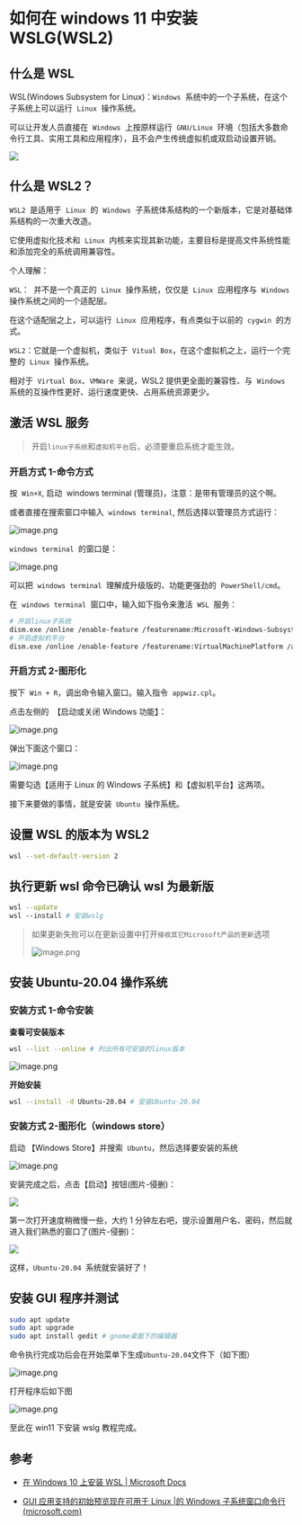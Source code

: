 # 如何在 windows 11 中安装 WSLG(WSL2)

## 什么是 WSL

WSL(Windows Subsystem for Linux)：`Windows`  系统中的一个子系统，在这个子系统上可以运行  `Linux`  操作系统。

可以让开发人员直接在  `Windows`  上按原样运行  `GNU/Linux`  环境（包括大多数命令行工具、实用工具和应用程序），且不会产生传统虚拟机或双启动设置开销。

![](/images/other/wslg/0.png)

## 什么是 WSL2？

`WSL2`  是适用于  `Linux`  的  `Windows`  子系统体系结构的一个新版本，它是对基础体系结构的一次重大改造。

它使用虚拟化技术和  `Linux`  内核来实现其新功能，主要目标是提高文件系统性能和添加完全的系统调用兼容性。

个人理解：

`WSL`：  并不是一个真正的  `Linux`  操作系统，仅仅是  `Linux`  应用程序与  `Windows`  操作系统之间的一个适配层。

在这个适配层之上，可以运行  `Linux`  应用程序，有点类似于以前的  `cygwin`  的方式。

`WSL2`：它就是一个虚拟机，类似于  `Vitual Box`，在这个虚拟机之上，运行一个完整的  `Linux`  操作系统。

相对于  `Virtual Box`、`VMWare`  来说，WSL2 提供更全面的兼容性、与  `Windows`  系统的互操作性更好、运行速度更快、占用系统资源更少。

## 激活 WSL 服务

> 开启`linux子系统`和`虚拟机平台`后，必须要重启系统才能生效。

### 开启方式 1-命令方式

按  `Win+X`, 启动  windows terminal (管理员)，注意：是带有管理员的这个啊。

或者直接在搜索窗口中输入  `windows terminal`, 然后选择以管理员方式运行：

![image.png](/images/other/wslg/1.png)

`windows terminal`  的窗口是：

![image.png](/images/other/wslg/2.png)

可以把  `windows terminal`  理解成升级版的、功能更强劲的  `PowerShell/cmd`。

在  `windows terminal`  窗口中，输入如下指令来激活  `WSL`  服务：

```bash
# 开启linux子系统
dism.exe /online /enable-feature /featurename:Microsoft-Windows-Subsystem-Linux /all /norestart
# 开启虚拟机平台
dism.exe /online /enable-feature /featurename:VirtualMachinePlatform /all /norestart
```

### 开启方式 2-图形化

按下  `Win + R`，调出命令输入窗口。输入指令  `appwiz.cpl`。

点击左侧的  【启动或关闭 Windows 功能】：

![image.png](/images/other/wslg/3.png)

弹出下面这个窗口：

![image.png](/images/other/wslg/4.png)

需要勾选【适用于 Linux 的 Windows 子系统】和【虚拟机平台】这两项。

接下来要做的事情，就是安装  `Ubuntu`  操作系统。

## 设置 WSL 的版本为 WSL2

```bash
wsl --set-default-version 2
```

## 执行更新 wsl 命令已确认 wsl 为最新版

```bash
wsl --update
wsl --install # 安装wslg
```

> 如果更新失败可以在更新设置中打开`接收其它Microsoft产品的更新`选项
>
> ![image.png](/images/other/wslg/5.png)

## 安装 Ubuntu-20.04 操作系统

### 安装方式 1-命令安装

**查看可安装版本**

```bash
wsl --list --online # 列出所有可安装的linux版本
```

![image.png](/images/other/wslg/6.png)

**开始安装**

```bash
wsl --install -d Ubuntu-20.04 # 安装Ubuntu-20.04
```

### 安装方式 2-图形化（windows store）

启动 【Windows Store】并搜索  `Ubuntu`，然后选择要安装的系统

![image.png](/images/other/wslg/7.png)

安装完成之后，点击【启动】按钮(图片-侵删)：

![](/images/other/wslg/8.png)

第一次打开速度稍微慢一些，大约 1 分钟左右吧，提示设置用户名、密码，然后就进入我们熟悉的窗口了(图片-侵删)：

![](/images/other/wslg/9.png)

这样，`Ubuntu-20.04`  系统就安装好了！

## 安装 GUI 程序并测试

```bash
sudo apt update
sudo apt upgrade
sudo apt install gedit # gnome桌面下的编辑器
```

命令执行完成功后会在开始菜单下生成`Ubuntu-20.04`文件下（如下图）

![image.png](/images/other/wslg/10.png)

打开程序后如下图

![image.png](/images/other/wslg/11.png)

至此在 win11 下安装 wslg 教程完成。

## 参考

-   [在 Windows 10 上安装 WSL | Microsoft Docs](https://docs.microsoft.com/zh-cn/windows/wsl/install-win10)

-   [GUI 应用支持的初始预览现在可用于 Linux |的 Windows 子系统窗口命令行 (microsoft.com)](https://devblogs.microsoft.com/commandline/the-initial-preview-of-gui-app-support-is-now-available-for-the-windows-subsystem-for-linux-2/#getting-started-with-this-feature)

